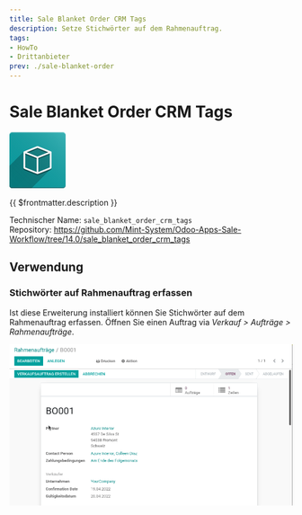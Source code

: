 ```yaml
---
title: Sale Blanket Order CRM Tags
description: Setze Stichwörter auf dem Rahmenauftrag.
tags:
- HowTo
- Drittanbieter
prev: ./sale-blanket-order
---
```

# Sale Blanket Order CRM Tags
![icon_oms_box](attachments/icon_oms_box.png)

{{ $frontmatter.description }}

Technischer Name: `sale_blanket_order_crm_tags`\
Repository: <https://github.com/Mint-System/Odoo-Apps-Sale-Workflow/tree/14.0/sale_blanket_order_crm_tags>

## Verwendung

### Stichwörter auf Rahmenauftrag erfassen

Ist diese Erweiterung installiert können Sie Stichwörter auf dem Rahmenauftrag erfassen. Öffnen Sie einen Auftrag via *Verkauf > Aufträge > Rahmenaufträge*.

![Sale Blanket Order CRM Tags](attachments/Sale%20Blanket%20Order%20CRM%20Tags.gif)